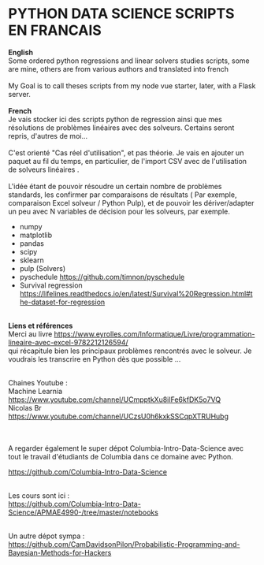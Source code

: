 # PYTHON DATA SCIENCE SCRIPTS EN FRANCAIS
<b>English</b><br>
Some ordered python regressions and linear solvers studies scripts, some are mine, others are from various authors and translated into french <br><br>
My Goal is to call theses scripts from my node vue starter, later, with a Flask server.<br><br>
<b>French</b><br>
Je vais stocker ici des scripts python de regression ainsi que mes résolutions de problèmes linéaires avec des solveurs. Certains seront repris, d'autres de moi...<br><br>
C'est orienté "Cas réel d'utilisation", et pas théorie.
Je vais en ajouter un paquet au fil du temps, en particulier, de l'import CSV avec de l'utilisation de solveurs linéaires .<br><br>
L'idée étant de pouvoir résoudre un certain nombre de problèmes standards, les confirmer par comparaisons de résultats ( Par exemple, comparaison Excel solveur / Python Pulp), et de pouvoir les dériver/adapter un peu avec N variables de décision pour les solveurs, par exemple.

* numpy<br>
* matplotlib<br>
* pandas<br>
* scipy<br>
* sklearn<br>
* pulp (Solvers)<br>
* pyschedule https://github.com/timnon/pyschedule<br>
* Survival regression https://lifelines.readthedocs.io/en/latest/Survival%20Regression.html#the-dataset-for-regression <br><br>



<b>Liens et références</b><br>
Merci au livre https://www.eyrolles.com/Informatique/Livre/programmation-lineaire-avec-excel-9782212126594/<br>
qui récapitule bien les principaux problèmes rencontrés avec le solveur. Je voudrais les transcrire en Python dès que possible ...<br><br>

Chaines Youtube :<br>
Machine Learnia https://www.youtube.com/channel/UCmpptkXu8iIFe6kfDK5o7VQ<br>
Nicolas Br https://www.youtube.com/channel/UCzsU0h6kxkSSCqpXTRUHubg<br>
<br><br>


A regarder également le super dépot Columbia-Intro-Data-Science avec tout le travail d'étudiants de Columbia dans ce domaine avec Python.<br>

https://github.com/Columbia-Intro-Data-Science<br><br>

Les cours sont ici : <br>
https://github.com/Columbia-Intro-Data-Science/APMAE4990-/tree/master/notebooks<br><br>

Un autre dépot sympa :<br>
https://github.com/CamDavidsonPilon/Probabilistic-Programming-and-Bayesian-Methods-for-Hackers<br>
